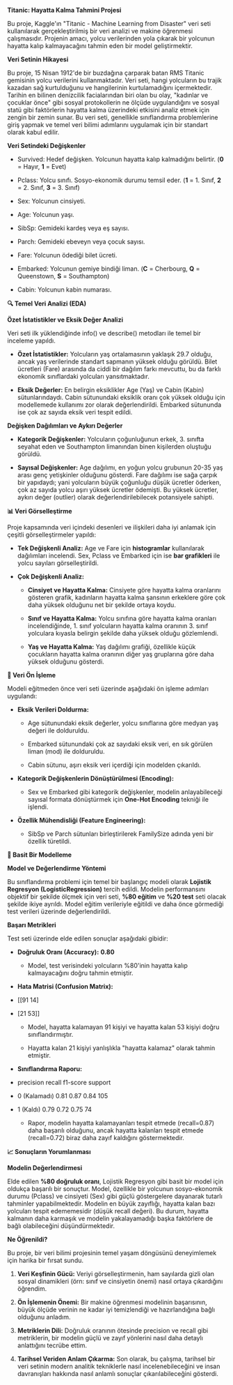 
**Titanic: Hayatta Kalma Tahmini Projesi**

Bu proje, Kaggle'ın "Titanic - Machine Learning from Disaster" veri seti
kullanılarak gerçekleştirilmiş bir veri analizi ve makine öğrenmesi
çalışmasıdır. Projenin amacı, yolcu verilerinden yola çıkarak bir
yolcunun hayatta kalıp kalmayacağını tahmin eden bir model
geliştirmektir.

**Veri Setinin Hikayesi**

Bu proje, 15 Nisan 1912'de bir buzdağına çarparak batan RMS Titanic
gemisinin yolcu verilerini kullanmaktadır. Veri seti, hangi yolcuların
bu trajik kazadan sağ kurtulduğunu ve hangilerinin kurtulamadığını
içermektedir. Tarihin en bilinen denizcilik facialarından biri olan bu
olay, "kadınlar ve çocuklar önce" gibi sosyal protokollerin ne ölçüde
uygulandığını ve sosyal statü gibi faktörlerin hayatta kalma üzerindeki
etkisini analiz etmek için zengin bir zemin sunar. Bu veri seti,
genellikle sınıflandırma problemlerine giriş yapmak ve temel veri bilimi
adımlarını uygulamak için bir standart olarak kabul edilir.

**Veri Setindeki Değişkenler**

-   Survived: Hedef değişken. Yolcunun hayatta kalıp kalmadığını
    belirtir. (**0** = Hayır, **1** = Evet)

-   Pclass: Yolcu sınıfı. Sosyo-ekonomik durumu temsil eder. (**1** = 1.
    Sınıf, **2** = 2. Sınıf, **3** = 3. Sınıf)

-   Sex: Yolcunun cinsiyeti.

-   Age: Yolcunun yaşı.

-   SibSp: Gemideki kardeş veya eş sayısı.

-   Parch: Gemideki ebeveyn veya çocuk sayısı.

-   Fare: Yolcunun ödediği bilet ücreti.

-   Embarked: Yolcunun gemiye bindiği liman. (**C** = Cherbourg, **Q** =
    Queenstown, **S** = Southampton)

-   Cabin: Yolcunun kabin numarası.

**🔍 Temel Veri Analizi (EDA)**

**Özet İstatistikler ve Eksik Değer Analizi**

Veri seti ilk yüklendiğinde info() ve describe() metodları ile temel bir
inceleme yapıldı.

-   **Özet İstatistikler:** Yolcuların yaş ortalamasının yaklaşık 29.7
    olduğu, ancak yaş verilerinde standart sapmanın yüksek olduğu
    görüldü. Bilet ücretleri (Fare) arasında da ciddi bir dağılım farkı
    mevcuttu, bu da farklı ekonomik sınıflardaki yolcuları
    yansıtmaktadır.

-   **Eksik Değerler:** En belirgin eksiklikler Age (Yaş) ve Cabin
    (Kabin) sütunlarındaydı. Cabin sütunundaki eksiklik oranı çok yüksek
    olduğu için modellemede kullanımı zor olarak değerlendirildi.
    Embarked sütununda ise çok az sayıda eksik veri tespit edildi.

**Değişken Dağılımları ve Aykırı Değerler**

-   **Kategorik Değişkenler:** Yolcuların çoğunluğunun erkek, 3. sınıfta
    seyahat eden ve Southampton limanından binen kişilerden oluştuğu
    görüldü.

-   **Sayısal Değişkenler:** Age dağılımı, en yoğun yolcu grubunun 20-35
    yaş arası genç yetişkinler olduğunu gösterdi. Fare dağılımı ise sağa
    çarpık bir yapıdaydı; yani yolcuların büyük çoğunluğu düşük ücretler
    öderken, çok az sayıda yolcu aşırı yüksek ücretler ödemişti. Bu
    yüksek ücretler, aykırı değer (outlier) olarak değerlendirilebilecek
    potansiyele sahipti.

**📊 Veri Görselleştirme**

Proje kapsamında veri içindeki desenleri ve ilişkileri daha iyi anlamak
için çeşitli görselleştirmeler yapıldı:

-   **Tek Değişkenli Analiz:** Age ve Fare için **histogramlar**
    kullanılarak dağılımları incelendi. Sex, Pclass ve Embarked için ise
    **bar grafikleri** ile yolcu sayıları görselleştirildi.

-   **Çok Değişkenli Analiz:**

    -   **Cinsiyet ve Hayatta Kalma:** Cinsiyete göre hayatta kalma
        oranlarını gösteren grafik, kadınların hayatta kalma şansının
        erkeklere göre çok daha yüksek olduğunu net bir şekilde ortaya
        koydu.

    -   **Sınıf ve Hayatta Kalma:** Yolcu sınıfına göre hayatta kalma
        oranları incelendiğinde, 1. sınıf yolcuların hayatta kalma
        oranının 3. sınıf yolculara kıyasla belirgin şekilde daha yüksek
        olduğu gözlemlendi.

    -   **Yaş ve Hayatta Kalma:** Yaş dağılımı grafiği, özellikle küçük
        çocukların hayatta kalma oranının diğer yaş gruplarına göre daha
        yüksek olduğunu gösterdi.

**🧹 Veri Ön İşleme**

Modeli eğitmeden önce veri seti üzerinde aşağıdaki ön işleme adımları
uygulandı:

-   **Eksik Verileri Doldurma:**

    -   Age sütunundaki eksik değerler, yolcu sınıflarına göre medyan
        yaş değeri ile dolduruldu.

    -   Embarked sütunundaki çok az sayıdaki eksik veri, en sık görülen
        liman (mod) ile dolduruldu.

    -   Cabin sütunu, aşırı eksik veri içerdiği için modelden çıkarıldı.

-   **Kategorik Değişkenlerin Dönüştürülmesi (Encoding):**

    -   Sex ve Embarked gibi kategorik değişkenler, modelin
        anlayabileceği sayısal formata dönüştürmek için **One-Hot
        Encoding** tekniği ile işlendi.

-   **Özellik Mühendisliği (Feature Engineering):**

    -   SibSp ve Parch sütunları birleştirilerek FamilySize adında yeni
        bir özellik türetildi.

**🤖 Basit Bir Modelleme**

**Model ve Değerlendirme Yöntemi**

Bu sınıflandırma problemi için temel bir başlangıç modeli olarak
**Lojistik Regresyon (LogisticRegression)** tercih edildi. Modelin
performansını objektif bir şekilde ölçmek için veri seti, **%80 eğitim**
ve **%20 test** seti olacak şekilde ikiye ayrıldı. Model eğitim
verileriyle eğitildi ve daha önce görmediği test verileri üzerinde
değerlendirildi.

**Başarı Metrikleri**

Test seti üzerinde elde edilen sonuçlar aşağıdaki gibidir:

-   **Doğruluk Oranı (Accuracy):** **0.80**

    -   Model, test verisindeki yolcuların %80'inin hayatta kalıp
        kalmayacağını doğru tahmin etmiştir.

-   **Hata Matrisi (Confusion Matrix):**

-   \[\[91 14\]

-   \[21 53\]\]

    -   Model, hayatta kalamayan 91 kişiyi ve hayatta kalan 53 kişiyi
        doğru sınıflandırmıştır.

    -   Hayatta kalan 21 kişiyi yanlışlıkla "hayatta kalamaz" olarak
        tahmin etmiştir.

-   **Sınıflandırma Raporu:**

-   precision recall f1-score support

-   0 (Kalamadı) 0.81 0.87 0.84 105

-   1 (Kaldı) 0.79 0.72 0.75 74

    -   Rapor, modelin hayatta kalamayanları tespit etmede (recall=0.87)
        daha başarılı olduğunu, ancak hayatta kalanları tespit etmede
        (recall=0.72) biraz daha zayıf kaldığını göstermektedir.

**📈 Sonuçların Yorumlanması**

**Modelin Değerlendirmesi**

Elde edilen **%80 doğruluk oranı**, Lojistik Regresyon gibi basit bir
model için oldukça başarılı bir sonuçtur. Model, özellikle bir yolcunun
sosyo-ekonomik durumu (Pclass) ve cinsiyeti (Sex) gibi güçlü
göstergelere dayanarak tutarlı tahminler yapabilmektedir. Modelin en
büyük zayıflığı, hayatta kalan bazı yolcuları tespit edememesidir (düşük
recall değeri). Bu durum, hayatta kalmanın daha karmaşık ve modelin
yakalayamadığı başka faktörlere de bağlı olabileceğini düşündürmektedir.

**Ne Öğrenildi?**

Bu proje, bir veri bilimi projesinin temel yaşam döngüsünü deneyimlemek
için harika bir fırsat sundu.

1.  **Veri Keşfinin Gücü:** Veriyi görselleştirmenin, ham sayılarda
    gizli olan sosyal dinamikleri (örn: sınıf ve cinsiyetin önemi) nasıl
    ortaya çıkardığını öğrendim.

2.  **Ön İşlemenin Önemi:** Bir makine öğrenmesi modelinin başarısının,
    büyük ölçüde verinin ne kadar iyi temizlendiği ve hazırlandığına
    bağlı olduğunu anladım.

3.  **Metriklerin Dili:** Doğruluk oranının ötesinde precision ve recall
    gibi metriklerin, bir modelin güçlü ve zayıf yönlerini nasıl daha
    detaylı anlattığını tecrübe ettim.

4.  **Tarihsel Veriden Anlam Çıkarma:** Son olarak, bu çalışma, tarihsel
    bir veri setinin modern analitik tekniklerle nasıl
    incelenebileceğini ve insan davranışları hakkında nasıl anlamlı
    sonuçlar çıkarılabileceğini gösterdi.

